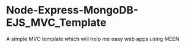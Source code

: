 # Node-Express-MongoDB-EJS_MVC_Template
A simple MVC template which will help me easy web apps using MEEN
